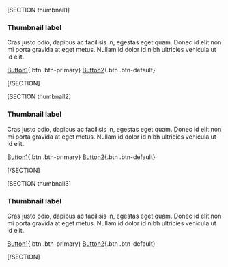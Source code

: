 [SECTION thumbnail1]

### Thumbnail label

Cras justo odio, dapibus ac facilisis in, egestas eget quam. Donec id elit non mi porta gravida at eget metus. Nullam id dolor id nibh ultricies vehicula ut id elit.

[Button1](http://diblas.net){.btn .btn-primary}
[Button2](http://diblas.net){.btn .btn-default}

[/SECTION]

[SECTION thumbnail2]

### Thumbnail label

Cras justo odio, dapibus ac facilisis in, egestas eget quam. Donec id elit non mi porta gravida at eget metus. Nullam id dolor id nibh ultricies vehicula ut id elit.

[Button1](http://diblas.net){.btn .btn-primary}
[Button2](http://diblas.net){.btn .btn-default}

[/SECTION]

[SECTION thumbnail3]

### Thumbnail label

Cras justo odio, dapibus ac facilisis in, egestas eget quam. Donec id elit non mi porta gravida at eget metus. Nullam id dolor id nibh ultricies vehicula ut id elit.

[Button1](http://diblas.net){.btn .btn-primary}
[Button2](http://diblas.net){.btn .btn-default}

[/SECTION]